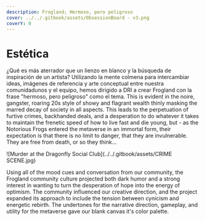```yaml
---
description: Frogland; Hermoso, pero peligroso
cover: ../../.gitbook/assets/ObsessionBoard - v3.png
coverY: 0
---
```


# Estética

¿Qué es más aterrador que un lienzo en blanco y la búsqueda de inspiración de un artista? Utilizando la mente colmena para intercambiar ideas, imágenes de referencia y arte conceptual entre nuestra comunidadunos y el equipo, hemos dirigido a DRI a crear Frogland con la frase "hermoso, pero peligroso" como el tema. This is evident in the noire, gangster, roaring 20s style of showy and flagrant wealth thinly masking the marred decay of society in all aspects. This leads to the perpetuation of furtive crimes, backhanded deals, and a desperation to do whatever it takes to maintain the frenetic speed of how to live fast and die young, but - as the Notorious Frogs entered the metaverse in an immortal form, their expectation is that there is no limit to danger, that they are invulnerable. They are free from death, or so they think...

![Murder at the Dragonfly Social Club](../../.gitbook/assets/CRIME SCENE.jpg)

Using all of the mood cues and conversation from our community, the Frogland community culture projected both dark humor and a strong interest in wanting to turn the desperation of hope into the energy of optimism. The community influenced our creative direction, and the project expanded its approach to include the tension between cynicism and energetic rebirth. The undertones for the narrative direction, gameplay, and utility for the metaverse gave our blank canvas it's color palette.
